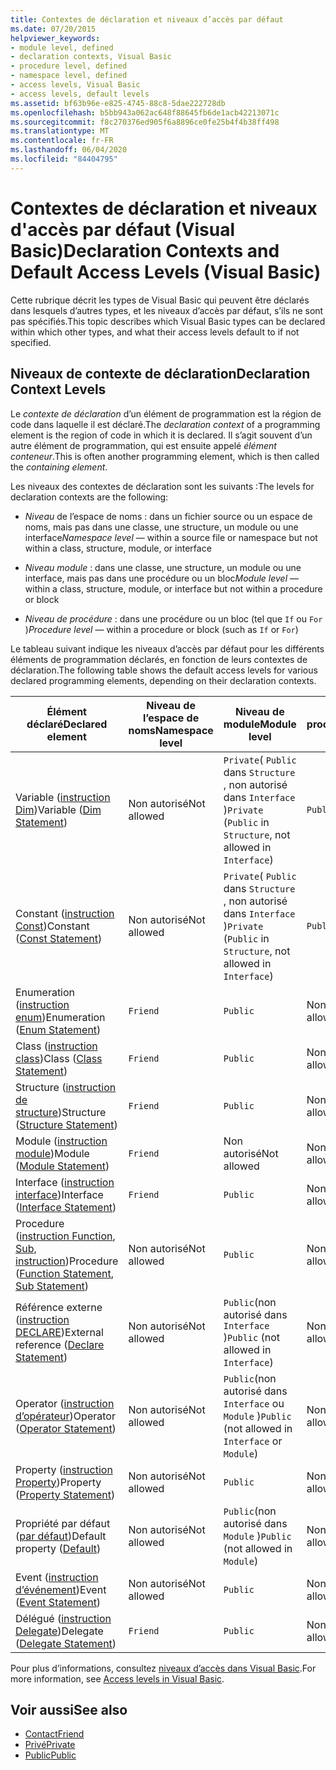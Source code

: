 ```yaml
---
title: Contextes de déclaration et niveaux d’accès par défaut
ms.date: 07/20/2015
helpviewer_keywords:
- module level, defined
- declaration contexts, Visual Basic
- procedure level, defined
- namespace level, defined
- access levels, Visual Basic
- access levels, default levels
ms.assetid: bf63b96e-e825-4745-88c8-5dae222728db
ms.openlocfilehash: b5bb943a062ac648f88645fb6de1acb42213071c
ms.sourcegitcommit: f8c270376ed905f6a8896ce0fe25b4f4b38ff498
ms.translationtype: MT
ms.contentlocale: fr-FR
ms.lasthandoff: 06/04/2020
ms.locfileid: "84404795"
---
```

# <a name="declaration-contexts-and-default-access-levels-visual-basic"></a><span data-ttu-id="16446-102">Contextes de déclaration et niveaux d'accès par défaut (Visual Basic)</span><span class="sxs-lookup"><span data-stu-id="16446-102">Declaration Contexts and Default Access Levels (Visual Basic)</span></span>
<span data-ttu-id="16446-103">Cette rubrique décrit les types de Visual Basic qui peuvent être déclarés dans lesquels d’autres types, et les niveaux d’accès par défaut, s’ils ne sont pas spécifiés.</span><span class="sxs-lookup"><span data-stu-id="16446-103">This topic describes which Visual Basic types can be declared within which other types, and what their access levels default to if not specified.</span></span>  
  
## <a name="declaration-context-levels"></a><span data-ttu-id="16446-104">Niveaux de contexte de déclaration</span><span class="sxs-lookup"><span data-stu-id="16446-104">Declaration Context Levels</span></span>  
 <span data-ttu-id="16446-105">Le *contexte de déclaration* d’un élément de programmation est la région de code dans laquelle il est déclaré.</span><span class="sxs-lookup"><span data-stu-id="16446-105">The *declaration context* of a programming element is the region of code in which it is declared.</span></span> <span data-ttu-id="16446-106">Il s’agit souvent d’un autre élément de programmation, qui est ensuite appelé *élément conteneur*.</span><span class="sxs-lookup"><span data-stu-id="16446-106">This is often another programming element, which is then called the *containing element*.</span></span>  
  
 <span data-ttu-id="16446-107">Les niveaux des contextes de déclaration sont les suivants :</span><span class="sxs-lookup"><span data-stu-id="16446-107">The levels for declaration contexts are the following:</span></span>  
  
- <span data-ttu-id="16446-108">*Niveau* de l’espace de noms : dans un fichier source ou un espace de noms, mais pas dans une classe, une structure, un module ou une interface</span><span class="sxs-lookup"><span data-stu-id="16446-108">*Namespace level* — within a source file or namespace but not within a class, structure, module, or interface</span></span>  
  
- <span data-ttu-id="16446-109">*Niveau module* : dans une classe, une structure, un module ou une interface, mais pas dans une procédure ou un bloc</span><span class="sxs-lookup"><span data-stu-id="16446-109">*Module level* — within a class, structure, module, or interface but not within a procedure or block</span></span>  
  
- <span data-ttu-id="16446-110">*Niveau de procédure* : dans une procédure ou un bloc (tel que `If` ou `For` )</span><span class="sxs-lookup"><span data-stu-id="16446-110">*Procedure level* — within a procedure or block (such as `If` or `For`)</span></span>  
  
 <span data-ttu-id="16446-111">Le tableau suivant indique les niveaux d’accès par défaut pour les différents éléments de programmation déclarés, en fonction de leurs contextes de déclaration.</span><span class="sxs-lookup"><span data-stu-id="16446-111">The following table shows the default access levels for various declared programming elements, depending on their declaration contexts.</span></span>  
  
|<span data-ttu-id="16446-112">Élément déclaré</span><span class="sxs-lookup"><span data-stu-id="16446-112">Declared element</span></span>|<span data-ttu-id="16446-113">Niveau de l’espace de noms</span><span class="sxs-lookup"><span data-stu-id="16446-113">Namespace level</span></span>|<span data-ttu-id="16446-114">Niveau de module</span><span class="sxs-lookup"><span data-stu-id="16446-114">Module level</span></span>|<span data-ttu-id="16446-115">Niveau de procédure</span><span class="sxs-lookup"><span data-stu-id="16446-115">Procedure level</span></span>|  
|----------------------|---------------------|------------------|---------------------|  
|<span data-ttu-id="16446-116">Variable ([instruction Dim](dim-statement.md))</span><span class="sxs-lookup"><span data-stu-id="16446-116">Variable ([Dim Statement](dim-statement.md))</span></span>|<span data-ttu-id="16446-117">Non autorisé</span><span class="sxs-lookup"><span data-stu-id="16446-117">Not allowed</span></span>|<span data-ttu-id="16446-118">`Private`( `Public` dans `Structure` , non autorisé dans `Interface` )</span><span class="sxs-lookup"><span data-stu-id="16446-118">`Private` (`Public` in `Structure`, not allowed in `Interface`)</span></span>|`Public`|  
|<span data-ttu-id="16446-119">Constant ([instruction Const](const-statement.md))</span><span class="sxs-lookup"><span data-stu-id="16446-119">Constant ([Const Statement](const-statement.md))</span></span>|<span data-ttu-id="16446-120">Non autorisé</span><span class="sxs-lookup"><span data-stu-id="16446-120">Not allowed</span></span>|<span data-ttu-id="16446-121">`Private`( `Public` dans `Structure` , non autorisé dans `Interface` )</span><span class="sxs-lookup"><span data-stu-id="16446-121">`Private` (`Public` in `Structure`, not allowed in `Interface`)</span></span>|`Public`|  
|<span data-ttu-id="16446-122">Enumeration ([instruction enum](enum-statement.md))</span><span class="sxs-lookup"><span data-stu-id="16446-122">Enumeration ([Enum Statement](enum-statement.md))</span></span>|`Friend`|`Public`|<span data-ttu-id="16446-123">Non autorisé</span><span class="sxs-lookup"><span data-stu-id="16446-123">Not allowed</span></span>|  
|<span data-ttu-id="16446-124">Class ([instruction class](class-statement.md))</span><span class="sxs-lookup"><span data-stu-id="16446-124">Class ([Class Statement](class-statement.md))</span></span>|`Friend`|`Public`|<span data-ttu-id="16446-125">Non autorisé</span><span class="sxs-lookup"><span data-stu-id="16446-125">Not allowed</span></span>|  
|<span data-ttu-id="16446-126">Structure ([instruction de structure](structure-statement.md))</span><span class="sxs-lookup"><span data-stu-id="16446-126">Structure ([Structure Statement](structure-statement.md))</span></span>|`Friend`|`Public`|<span data-ttu-id="16446-127">Non autorisé</span><span class="sxs-lookup"><span data-stu-id="16446-127">Not allowed</span></span>|  
|<span data-ttu-id="16446-128">Module ([instruction module](module-statement.md))</span><span class="sxs-lookup"><span data-stu-id="16446-128">Module ([Module Statement](module-statement.md))</span></span>|`Friend`|<span data-ttu-id="16446-129">Non autorisé</span><span class="sxs-lookup"><span data-stu-id="16446-129">Not allowed</span></span>|<span data-ttu-id="16446-130">Non autorisé</span><span class="sxs-lookup"><span data-stu-id="16446-130">Not allowed</span></span>|  
|<span data-ttu-id="16446-131">Interface ([instruction interface](interface-statement.md))</span><span class="sxs-lookup"><span data-stu-id="16446-131">Interface ([Interface Statement](interface-statement.md))</span></span>|`Friend`|`Public`|<span data-ttu-id="16446-132">Non autorisé</span><span class="sxs-lookup"><span data-stu-id="16446-132">Not allowed</span></span>|  
|<span data-ttu-id="16446-133">Procedure ([instruction Function](function-statement.md), [Sub, instruction](sub-statement.md))</span><span class="sxs-lookup"><span data-stu-id="16446-133">Procedure ([Function Statement](function-statement.md), [Sub Statement](sub-statement.md))</span></span>|<span data-ttu-id="16446-134">Non autorisé</span><span class="sxs-lookup"><span data-stu-id="16446-134">Not allowed</span></span>|`Public`|<span data-ttu-id="16446-135">Non autorisé</span><span class="sxs-lookup"><span data-stu-id="16446-135">Not allowed</span></span>|  
|<span data-ttu-id="16446-136">Référence externe ([instruction DECLARE](declare-statement.md))</span><span class="sxs-lookup"><span data-stu-id="16446-136">External reference ([Declare Statement](declare-statement.md))</span></span>|<span data-ttu-id="16446-137">Non autorisé</span><span class="sxs-lookup"><span data-stu-id="16446-137">Not allowed</span></span>|<span data-ttu-id="16446-138">`Public`(non autorisé dans `Interface` )</span><span class="sxs-lookup"><span data-stu-id="16446-138">`Public` (not allowed in `Interface`)</span></span>|<span data-ttu-id="16446-139">Non autorisé</span><span class="sxs-lookup"><span data-stu-id="16446-139">Not allowed</span></span>|  
|<span data-ttu-id="16446-140">Operator ([instruction d’opérateur](operator-statement.md))</span><span class="sxs-lookup"><span data-stu-id="16446-140">Operator ([Operator Statement](operator-statement.md))</span></span>|<span data-ttu-id="16446-141">Non autorisé</span><span class="sxs-lookup"><span data-stu-id="16446-141">Not allowed</span></span>|<span data-ttu-id="16446-142">`Public`(non autorisé dans `Interface` ou `Module` )</span><span class="sxs-lookup"><span data-stu-id="16446-142">`Public` (not allowed in `Interface` or `Module`)</span></span>|<span data-ttu-id="16446-143">Non autorisé</span><span class="sxs-lookup"><span data-stu-id="16446-143">Not allowed</span></span>|  
|<span data-ttu-id="16446-144">Property ([instruction Property](property-statement.md))</span><span class="sxs-lookup"><span data-stu-id="16446-144">Property ([Property Statement](property-statement.md))</span></span>|<span data-ttu-id="16446-145">Non autorisé</span><span class="sxs-lookup"><span data-stu-id="16446-145">Not allowed</span></span>|`Public`|<span data-ttu-id="16446-146">Non autorisé</span><span class="sxs-lookup"><span data-stu-id="16446-146">Not allowed</span></span>|  
|<span data-ttu-id="16446-147">Propriété par défaut ([par défaut](../modifiers/default.md))</span><span class="sxs-lookup"><span data-stu-id="16446-147">Default property ([Default](../modifiers/default.md))</span></span>|<span data-ttu-id="16446-148">Non autorisé</span><span class="sxs-lookup"><span data-stu-id="16446-148">Not allowed</span></span>|<span data-ttu-id="16446-149">`Public`(non autorisé dans `Module` )</span><span class="sxs-lookup"><span data-stu-id="16446-149">`Public` (not allowed in `Module`)</span></span>|<span data-ttu-id="16446-150">Non autorisé</span><span class="sxs-lookup"><span data-stu-id="16446-150">Not allowed</span></span>|  
|<span data-ttu-id="16446-151">Event ([instruction d’événement](event-statement.md))</span><span class="sxs-lookup"><span data-stu-id="16446-151">Event ([Event Statement](event-statement.md))</span></span>|<span data-ttu-id="16446-152">Non autorisé</span><span class="sxs-lookup"><span data-stu-id="16446-152">Not allowed</span></span>|`Public`|<span data-ttu-id="16446-153">Non autorisé</span><span class="sxs-lookup"><span data-stu-id="16446-153">Not allowed</span></span>|  
|<span data-ttu-id="16446-154">Délégué ([instruction Delegate](delegate-statement.md))</span><span class="sxs-lookup"><span data-stu-id="16446-154">Delegate ([Delegate Statement](delegate-statement.md))</span></span>|`Friend`|`Public`|<span data-ttu-id="16446-155">Non autorisé</span><span class="sxs-lookup"><span data-stu-id="16446-155">Not allowed</span></span>|  
  
 <span data-ttu-id="16446-156">Pour plus d’informations, consultez [niveaux d’accès dans Visual Basic](../../programming-guide/language-features/declared-elements/access-levels.md).</span><span class="sxs-lookup"><span data-stu-id="16446-156">For more information, see [Access levels in Visual Basic](../../programming-guide/language-features/declared-elements/access-levels.md).</span></span>  
  
## <a name="see-also"></a><span data-ttu-id="16446-157">Voir aussi</span><span class="sxs-lookup"><span data-stu-id="16446-157">See also</span></span>

- [<span data-ttu-id="16446-158">Contact</span><span class="sxs-lookup"><span data-stu-id="16446-158">Friend</span></span>](../modifiers/friend.md)
- [<span data-ttu-id="16446-159">Privé</span><span class="sxs-lookup"><span data-stu-id="16446-159">Private</span></span>](../modifiers/private.md)
- [<span data-ttu-id="16446-160">Public</span><span class="sxs-lookup"><span data-stu-id="16446-160">Public</span></span>](../modifiers/public.md)
